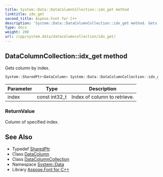 ```yaml
---
title: System::Data::DataColumnCollection::idx_get method
linktitle: idx_get
second_title: Aspose.Font for C++
description: 'System::Data::DataColumnCollection::idx_get method. Gets column by index in C++.'
type: docs
weight: 200
url: /cpp/system.data/datacolumncollection/idx_get/
---
```

## DataColumnCollection::idx_get method


Gets column by index.

```cpp
System::SharedPtr<DataColumn> System::Data::DataColumnCollection::idx_get(const int32_t index)
```


| Parameter | Type | Description |
| --- | --- | --- |
| index | const int32_t | Index of column to retrieve. |

### ReturnValue

Column of specified index.

## See Also

* Typedef [SharedPtr](../../../system/sharedptr/)
* Class [DataColumn](../../datacolumn/)
* Class [DataColumnCollection](../)
* Namespace [System::Data](../../)
* Library [Aspose.Font for C++](../../../)
